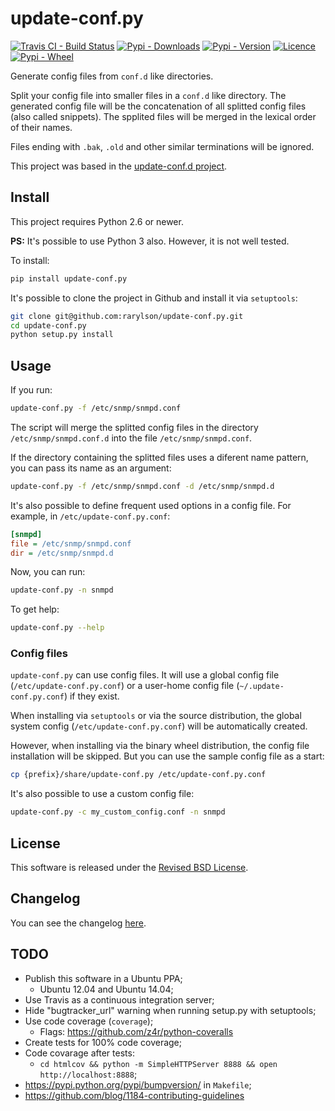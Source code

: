 update-conf.py
==============

[![Travis CI - Build Status](https://img.shields.io/travis/rarylson/update-conf.py.svg)](https://travis-ci.org/rarylson/update-conf.py)
[![Pypi - Downloads](https://img.shields.io/pypi/dm/update-conf.py.svg)](https://pypi.python.org/pypi/update-conf.py/)
[![Pypi - Version](https://img.shields.io/pypi/v/update-conf.py.svg)](https://pypi.python.org/pypi/update-conf.py/)
[![Licence](https://img.shields.io/pypi/l/update-conf.py.svg)](LICENCE)
[![Pypi - Wheel](https://pypip.in/wheel/update-conf.py/badge.svg?style=flat)](https://pypi.python.org/pypi/update-conf.py/)

Generate config files from `conf.d` like directories.

Split your config file into smaller files in a `conf.d` like directory. The generated config file will be the concatenation of all splitted config files (also called snippets). The spplited files will be merged in the lexical order of their names.

Files ending with `.bak`, `.old` and other similar terminations will be ignored.

This project was based in the [update-conf.d project](https://github.com/Atha/update-conf.d).

Install
-------

This project requires Python 2.6 or newer.

**PS:** It's possible to use Python 3 also. However, it is not well tested.

To install:

```sh
pip install update-conf.py
```

It's possible to clone the project in Github and install it via `setuptools`:

```sh
git clone git@github.com:rarylson/update-conf.py.git
cd update-conf.py
python setup.py install
```

Usage
-----

If you run:

```sh
update-conf.py -f /etc/snmp/snmpd.conf
```

The script will merge the splitted config files in the directory `/etc/snmp/snmpd.conf.d` into the file `/etc/snmp/snmpd.conf`.

If the directory containing the splitted files uses a diferent name pattern, you can pass its name as an argument:

```sh
update-conf.py -f /etc/snmp/snmpd.conf -d /etc/snmp/snmpd.d
```

It's also possible to define frequent used options in a config file. For example, in `/etc/update-conf.py.conf`:

```ini
[snmpd]
file = /etc/snmp/snmpd.conf
dir = /etc/snmp/snmpd.d
```

Now, you can run:

```sh
update-conf.py -n snmpd
```

To get help:

```sh
update-conf.py --help
```

### Config files

`update-conf.py` can use config files. It will use a global config file (`/etc/update-conf.py.conf`) or a user-home config file (`~/.update-conf.py.conf`) if they exist.

When installing via `setuptools` or via the source distribution, the global system config (`/etc/update-conf.py.conf`) will be automatically created.

However, when installing via the binary wheel distribution, the config file installation will be skipped. But you can use the sample config file as a start:

```sh
cp {prefix}/share/update-conf.py /etc/update-conf.py.conf
```

It's also possible to use a custom config file:

```sh
update-conf.py -c my_custom_config.conf -n snmpd
```

License
-------

This software is released under the [Revised BSD License](LICENSE).

Changelog
---------

You can see the changelog [here](CHANGELOG.md).

TODO
----

- Publish this software in a Ubuntu PPA;
    - Ubuntu 12.04 and Ubuntu 14.04;
- Use Travis as a continuous integration server;
- Hide "bugtracker_url" warning when running setup.py with setuptools;
- Use code coverage (`coverage`);
    - Flags: https://github.com/z4r/python-coveralls
- Create tests for 100% code coverage;
- Code covarage after tests:
    - `cd htmlcov && python -m SimpleHTTPServer 8888 && open http://localhost:8888`;
- https://pypi.python.org/pypi/bumpversion/ in `Makefile`;
- https://github.com/blog/1184-contributing-guidelines

